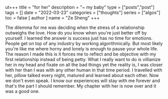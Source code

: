 ut+++
title = "for her"
description = "~ my baby"
type = ["posts","post"]
tags = []
date = "2022-03-23"
categories = ["thoughts"]
series = ["algos"]
toc = false 
[ author ]
  name = "Ze Sheng"
+++


The dilemma for me was deciding when the stress of a relationship outweighs the love. How do you know when you're just better off by yourself. I learned the answer is success just has no time for emotions. People get on top of any industry by working algorithmically. But most likely you're like me where horny and lonely is enough to pause your whole life. The reason I made this is it forces me to reflect and be objective with my first relationship instead of being petty. What I really want to do is villianize her in my head and fixate on all the bad things yet the reality is, I was closer with her than I was with any other human in that time period. I travelled with her, pillow talked every night, matured and learned about each other. Now we don't even speak. I know our experiences will stay with me forever and that's the part I should remember. My chapter with her is now over and it was a good one.


